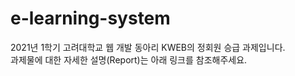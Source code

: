 # e-learning-system
2021년 1학기 고려대학교 웹 개발 동아리 KWEB의 정회원 승급 과제입니다.  
과제물에 대한 자세한 설명(Report)는 아래 링크를 참조해주세요.  
